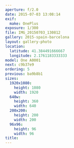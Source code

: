 ```yaml
---
aperture: f/2.0
date: 2015-07-03 13:08:14
exif:
  make: OnePlus
exposure: 1/300
file: IMG_20150703_130812
gallery: 2015-spain-barcelona
layout: gallery-photo
location:
  latitude: 41.384491666667
  longitude: 2.1761183333333
model: One A0001
next: c9b37e9
ordering: 5
previous: ba9b8b1
sizes:
  1920x1080:
    height: 1080
    width: 1920
  640w:
    height: 360
    width: 640
  200x200:
    height: 200
    width: 200
  96x96:
    height: 96
    width: 96
title: 
---
```

